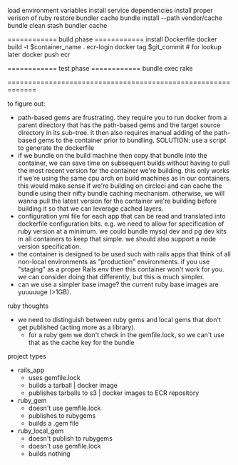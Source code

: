 load environment variables
install service dependencies
install proper verison of ruby
restore bundler cache
bundle install --path vendor/cache
bundle clean
stash bundler cache

============ build phase ============
install Dockerfile
docker build -t $container_name .
ecr-login
docker tag $git_commit # for lookup later
docker push ecr

============ test phase ============
bundle exec rake

=============================================================

to figure out:
* path-based gems are frustrating. they require you to run docker from
  a parent directory that has the path-based gems and the target source
  directory in its sub-tree. it then also requires manual adding of the
  path-based gems to the container prior to bundling.
  SOLUTION: use a script to generate the dockerfile
* if we bundle on the build machine then copy that bundle into the
  container, we can save time on subsequent builds without having to
  pull the most recent version for the container we're building. this
  only works if we're using the same cpu arch on build machines as in
  our containers. this would make sense if we're building on circleci
  and can cache the bundle using their nifty bundle caching mechanism.
  otherwise, we will wanna pull the latest version for the container
  we're building before building it so that we can leverage cached
  layers.
* configuration yml file for each app that can be read and translated
  into dockerfile configuration bits. e.g. we need to allow for
  specification of ruby version at a minimum. we could bundle mysql
  dev and pg dev kits in all containers to keep that simple. we should
  also support a node version specification.
* the container is designed to be used such with rails apps that think
  of all non-local environments as "production" environments. if you use
  "staging" as a proper Rails.env then this container won't work for
  you. we can consider doing that differently, but this is much simpler.
* can we use a simpler base image? the current ruby base images are
  yuuuuuge (>1GB). 


ruby thoughts
* we need to distinguish between ruby gems and local gems that don't get
  published (acting more as a library).
  * for a ruby gem we don't check in the gemfile.lock, so we can't use
    that as the cache key for the bundle

project types
* rails_app
  * uses gemfile.lock
  * builds a tarball | docker image
  * publishes tarballs to s3 | docker images to ECR repository
* ruby_gem
  * doesn't use gemfile.lock
  * publishes to rubygems
  * builds a .gem file
* ruby_local_gem
  * doesn't publish to rubygems
  * doesn't use gemfile.lock
  * builds nothing
